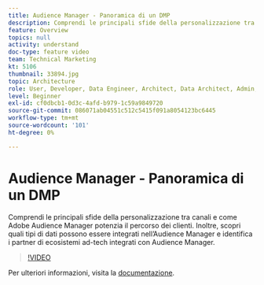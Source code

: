 ```yaml
---
title: Audience Manager - Panoramica di un DMP
description: Comprendi le principali sfide della personalizzazione tra canali e come Adobe Audience Manager potenzia il percorso dei clienti. Inoltre, scopri quali tipi di dati possono essere integrati nell’Audience Manager e identifica i partner di ecosistemi ad-tech integrati con Audience Manager.
feature: Overview
topics: null
activity: understand
doc-type: feature video
team: Technical Marketing
kt: 5106
thumbnail: 33894.jpg
topic: Architecture
role: User, Developer, Data Engineer, Architect, Data Architect, Admin, Leader
level: Beginner
exl-id: cf0dbcb1-0d3c-4afd-b979-1c59a9849720
source-git-commit: 086071ab04551c512c5415f091a8054123bc6445
workflow-type: tm+mt
source-wordcount: '101'
ht-degree: 0%

---
```


# Audience Manager - Panoramica di un DMP

Comprendi le principali sfide della personalizzazione tra canali e come Adobe Audience Manager potenzia il percorso dei clienti. Inoltre, scopri quali tipi di dati possono essere integrati nell’Audience Manager e identifica i partner di ecosistemi ad-tech integrati con Audience Manager.

>[!VIDEO](https://video.tv.adobe.com/v/33894/?quality=12)

Per ulteriori informazioni, visita la [documentazione](https://experienceleague.adobe.com/docs/audience-manager/user-guide/overview/aam-overview.html).
